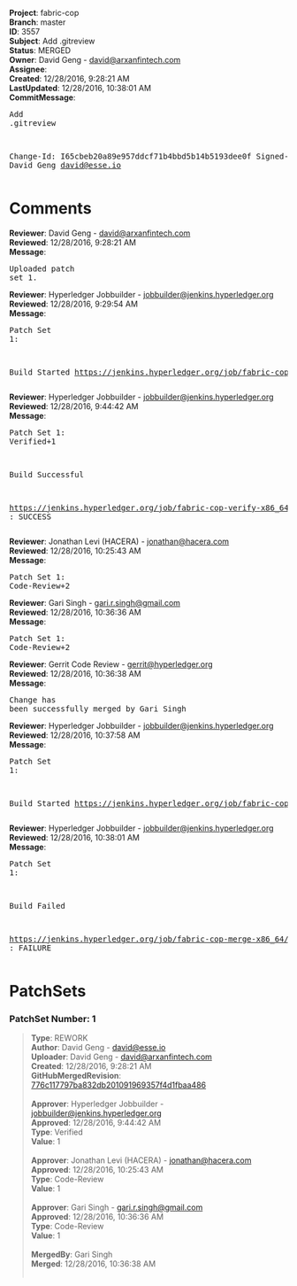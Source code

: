 <strong>Project</strong>: fabric-cop<br><strong>Branch</strong>: master<br><strong>ID</strong>: 3557<br><strong>Subject</strong>: Add .gitreview<br><strong>Status</strong>: MERGED<br><strong>Owner</strong>: David Geng - david@arxanfintech.com<br><strong>Assignee</strong>:<br><strong>Created</strong>: 12/28/2016, 9:28:21 AM<br><strong>LastUpdated</strong>: 12/28/2016, 10:38:01 AM<br><strong>CommitMessage</strong>:<br><pre>Add .gitreview

Change-Id: I65cbeb20a89e957ddcf71b4bbd5b14b5193dee0f
Signed-off-by: David Geng <david@esse.io>
</pre><h1>Comments</h1><strong>Reviewer</strong>: David Geng - david@arxanfintech.com<br><strong>Reviewed</strong>: 12/28/2016, 9:28:21 AM<br><strong>Message</strong>: <pre>Uploaded patch set 1.</pre><strong>Reviewer</strong>: Hyperledger Jobbuilder - jobbuilder@jenkins.hyperledger.org<br><strong>Reviewed</strong>: 12/28/2016, 9:29:54 AM<br><strong>Message</strong>: <pre>Patch Set 1:

Build Started https://jenkins.hyperledger.org/job/fabric-cop-verify-x86_64/219/</pre><strong>Reviewer</strong>: Hyperledger Jobbuilder - jobbuilder@jenkins.hyperledger.org<br><strong>Reviewed</strong>: 12/28/2016, 9:44:42 AM<br><strong>Message</strong>: <pre>Patch Set 1: Verified+1

Build Successful 

https://jenkins.hyperledger.org/job/fabric-cop-verify-x86_64/219/ : SUCCESS</pre><strong>Reviewer</strong>: Jonathan Levi (HACERA) - jonathan@hacera.com<br><strong>Reviewed</strong>: 12/28/2016, 10:25:43 AM<br><strong>Message</strong>: <pre>Patch Set 1: Code-Review+2</pre><strong>Reviewer</strong>: Gari Singh - gari.r.singh@gmail.com<br><strong>Reviewed</strong>: 12/28/2016, 10:36:36 AM<br><strong>Message</strong>: <pre>Patch Set 1: Code-Review+2</pre><strong>Reviewer</strong>: Gerrit Code Review - gerrit@hyperledger.org<br><strong>Reviewed</strong>: 12/28/2016, 10:36:38 AM<br><strong>Message</strong>: <pre>Change has been successfully merged by Gari Singh</pre><strong>Reviewer</strong>: Hyperledger Jobbuilder - jobbuilder@jenkins.hyperledger.org<br><strong>Reviewed</strong>: 12/28/2016, 10:37:58 AM<br><strong>Message</strong>: <pre>Patch Set 1:

Build Started https://jenkins.hyperledger.org/job/fabric-cop-merge-x86_64/24/</pre><strong>Reviewer</strong>: Hyperledger Jobbuilder - jobbuilder@jenkins.hyperledger.org<br><strong>Reviewed</strong>: 12/28/2016, 10:38:01 AM<br><strong>Message</strong>: <pre>Patch Set 1:

Build Failed 

https://jenkins.hyperledger.org/job/fabric-cop-merge-x86_64/24/ : FAILURE</pre><h1>PatchSets</h1><h3>PatchSet Number: 1</h3><blockquote><strong>Type</strong>: REWORK<br><strong>Author</strong>: David Geng - david@esse.io<br><strong>Uploader</strong>: David Geng - david@arxanfintech.com<br><strong>Created</strong>: 12/28/2016, 9:28:21 AM<br><strong>GitHubMergedRevision</strong>: [776c117797ba832db201091969357f4d1fbaa486](https://github.com/hyperledger-gerrit-archive/fabric-cop/commit/776c117797ba832db201091969357f4d1fbaa486)<br><br><strong>Approver</strong>: Hyperledger Jobbuilder - jobbuilder@jenkins.hyperledger.org<br><strong>Approved</strong>: 12/28/2016, 9:44:42 AM<br><strong>Type</strong>: Verified<br><strong>Value</strong>: 1<br><br><strong>Approver</strong>: Jonathan Levi (HACERA) - jonathan@hacera.com<br><strong>Approved</strong>: 12/28/2016, 10:25:43 AM<br><strong>Type</strong>: Code-Review<br><strong>Value</strong>: 1<br><br><strong>Approver</strong>: Gari Singh - gari.r.singh@gmail.com<br><strong>Approved</strong>: 12/28/2016, 10:36:36 AM<br><strong>Type</strong>: Code-Review<br><strong>Value</strong>: 1<br><br><strong>MergedBy</strong>: Gari Singh<br><strong>Merged</strong>: 12/28/2016, 10:36:38 AM<br><br></blockquote>